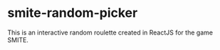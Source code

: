# smite-random-picker

This is an interactive random roulette created in ReactJS for the game SMITE.
